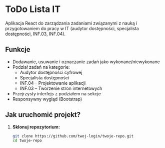 # ToDo Lista IT

Aplikacja React do zarządzania zadaniami związanymi z nauką i przygotowaniem do pracy w IT (audytor dostępności, specjalista dostępności, INF.03, INF.04).

## Funkcje

- Dodawanie, usuwanie i oznaczanie zadań jako wykonane/niewykonane
- Podział zadań na kategorie:
  - Audytor dostępności cyfrowej
  - Specjalista dostępności
  - INF.04 – Projektowanie aplikacji
  - INF.03 – Tworzenie stron internetowych
- Przejrzysty interfejs z podziałem na sekcje
- Responsywny wygląd (Bootstrap)

## Jak uruchomić projekt?

1. **Sklonuj repozytorium:**
   ```bash
   git clone https://github.com/twoj-login/twoje-repo.git
   cd twoje-repo